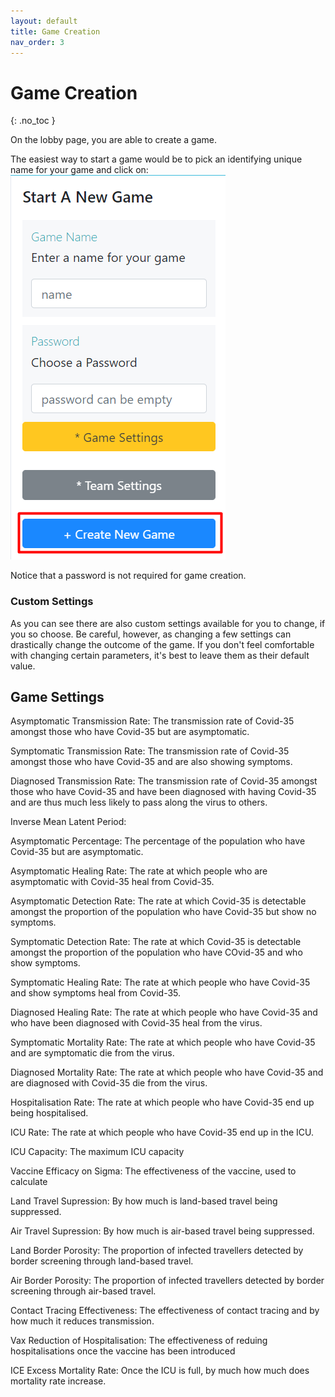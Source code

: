 ```yaml
---
layout: default
title: Game Creation
nav_order: 3
---
```


# Game Creation
{: .no_toc }

On the lobby page, you are able to create a game. 

The easiest way to start a game would be to pick an identifying unique name for your game and click on:
![Create Game](https://github.com/CodyCodingCode/Covid-35/blob/gh-pages/assets/images/create_new_game.png?raw=true)


Notice that a password is not required for game creation.

### Custom Settings

As you can see there are also custom settings available for you to change, if you so choose. Be careful, however, as changing a few settings can drastically
change the outcome of the game. If you don't feel comfortable with changing certain parameters, it's best to leave them as their default value. 

## Game Settings
Asymptomatic Transmission Rate:
The transmission rate of Covid-35 amongst those who have Covid-35 but are asymptomatic.

Symptomatic Transmission Rate:
The transmission rate of Covid-35 amongst those who have Covid-35 and are also showing symptoms.

Diagnosed Transmission Rate:
The transmission rate of Covid-35 amongst those who have Covid-35 and have been diagnosed with
having Covid-35 and are thus much less likely to pass along the virus to others.

Inverse Mean Latent Period:

Asymptomatic Percentage:
The percentage of the population who have Covid-35 but are asymptomatic.

Asymptomatic Healing Rate:
The rate at which people who are asymptomatic with Covid-35 heal from Covid-35.

Asymptomatic Detection Rate:
The rate at which Covid-35 is detectable amongst the proportion of the population who have Covid-35 but show no symptoms.

Symptomatic Detection Rate:
The rate at which Covid-35 is detectable amongst the proportion of the population who have COvid-35 and who show symptoms.

Symptomatic Healing Rate:
The rate at which people who have Covid-35 and show symptoms heal from Covid-35.

Diagnosed Healing Rate:
The rate at which people who have Covid-35 and who have been diagnosed with Covid-35 heal from the virus.

Symptomatic Mortality Rate:
The rate at which people who have Covid-35 and are symptomatic die from the virus.

Diagnosed Mortality Rate:
The rate at which people who have Covid-35 and are diagnosed with Covid-35 die from the virus.

Hospitalisation Rate:
The rate at which people who have Covid-35 end up being hospitalised.

ICU Rate:
The rate at which people who have Covid-35 end up in the ICU.

ICU Capacity:
The maximum ICU capacity

Vaccine Efficacy on Sigma:
The effectiveness of the vaccine, used to calculate 

Land Travel Supression:
By how much is land-based travel being suppressed.

Air Travel Supression:
By how much is air-based travel being suppressed.

Land Border Porosity:
The proportion of infected travellers detected by border screening through land-based travel.

Air Border Porosity:
The proportion of infected travellers detected by border screening through air-based travel.

Contact Tracing Effectiveness:
The effectiveness of contact tracing and by how much it reduces transmission.

Vax Reduction of Hospitalisation:
The effectiveness of reduing hospitalisations once the vaccine has been introduced

ICE Excess Mortality Rate:
Once the ICU is full, by much how much does mortality rate increase.
